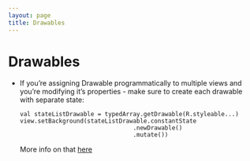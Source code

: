 ```yaml
---
layout: page
title: Drawables
---
```


# Drawables
- If you’re assigning Drawable programmatically to multiple views and you’re modifying it’s properties - make sure to create each drawable with separate state:  
    ```
    val stateListDrawable = typedArray.getDrawable(R.styleable...)
    view.setBackground(stateListDrawable.constantState
									.newDrawable()
									.mutate())
    ```  
    More info on that [here](http://www.curious-creature.com/2009/05/02/drawable-mutations/comment-page-1/)
